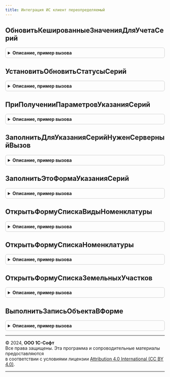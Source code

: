 ```yaml
---
title: Интеграция ИС клиент переопределяемый
---
```



## ОбновитьКешированныеЗначенияДляУчетаСерий
<details style="margin: 1em 0; padding: 0.5em; border: 1px solid #ccc; border-radius: 6px;">

<summary style="font-weight: bold; cursor: pointer;">Описание, пример вызова</summary>

```bsl

// Процедура обновляет кеш ключевых реквизитов текущей строки товаров. По ключевым реквизитам осуществляется связь
//  между ТЧ серий и ТЧ товаров.
//
// Параметры:
//
//  Элемент - ТаблицаФормы - таблица, в которой отображается ТЧ с товарами.
//  КэшированныеЗначения - Структура - переменная модуля формы, в которой хранятся кешируемые значения.
//  ПараметрыУказанияСерий - ФормаКлиентскогоПриложения, Структура -
//     управляемая форма содержащая структуру или непосредственно структура параметров указания серий.
//  Копирование - Булево - признак, что кешированная строка скопирована (параметр события ПриНачалеРедактирования).
Процедура ОбновитьКешированныеЗначенияДляУчетаСерий(Элемент, КэшированныеЗначения, ПараметрыУказанияСерий = "", Копирование = Ложь) Экспорт
```

Пример вызова
```bsl
ИнтеграцияИСКлиентПереопределяемый.ОбновитьКешированныеЗначенияДляУчетаСерий(Элемент, КэшированныеЗначения, ПараметрыУказанияСерий, Копирование);
```
</details>

## УстановитьОбновитьСтатусыСерий
<details style="margin: 1em 0; padding: 0.5em; border: 1px solid #ccc; border-radius: 6px;">

<summary style="font-weight: bold; cursor: pointer;">Описание, пример вызова</summary>

```bsl

// Процедура проверяет необходимость обновления статусов указания серий при окончании редактирования строки товаров.
//
// Параметры:
//  Обновить - Булево - (исходящий) - необходимость обновления статусов указания серий;
//  Форма   - ФормаКлиентскогоПриложения - форма-источник вызова;
//  Элемент - ТаблицаФормы	 - таблица формы, отображающая ТЧ товаров;
//  КэшированныеЗначения - Структура   - переменная модуля формы, в которой хранятся кешируемые значения;
//  ПараметрыУказанияСерий - Структура - параметры указания серий, возвращаемые соответствующей процедурой
//                                       модуля менеджера документа;
//  Удаление - Булево - Истина, если проверка вызывается при удалении строки ТЧ.
//
Процедура УстановитьОбновитьСтатусыСерий(Обновить, Форма, Элемент, КэшированныеЗначения, ПараметрыУказанияСерий = "", Удаление) Экспорт
```

Пример вызова
```bsl
ИнтеграцияИСКлиентПереопределяемый.УстановитьОбновитьСтатусыСерий(Обновить, Форма, Элемент, КэшированныеЗначения, ПараметрыУказанияСерий, Удаление) 
```
</details>

## ПриПолученииПараметровУказанияСерий
<details style="margin: 1em 0; padding: 0.5em; border: 1px solid #ccc; border-radius: 6px;">

<summary style="font-weight: bold; cursor: pointer;">Описание, пример вызова</summary>

```bsl

// процедура получает параметры указания серий в форме конфигурации.
//
// Параметры:
//  ПараметрыУказанияСерий - Произвольный               - (исходящий) параметры указания серий формы.
//  Форма                  - ФормаКлиентскогоПриложения - форма, для которой инициировано получение параметров указания серий.
//
Процедура ПриПолученииПараметровУказанияСерий(ПараметрыУказанияСерий, Форма) Экспорт
```

Пример вызова
```bsl
ИнтеграцияИСКлиентПереопределяемый.ПриПолученииПараметровУказанияСерий(ПараметрыУказанияСерий, Форма) 
```
</details>

## ЗаполнитьДляУказанияСерийНуженСерверныйВызов
<details style="margin: 1em 0; padding: 0.5em; border: 1px solid #ccc; border-radius: 6px;">

<summary style="font-weight: bold; cursor: pointer;">Описание, пример вызова</summary>

```bsl

// процедура проверяет необходимость указания серий в строке, если возможно, открывает форму указания,
//  если форма указания не требует контекстного вызова сервера.
//
// Параметры:
//  Нужен                  - Булево              - (исходящий) признак необходимости контекстного вызова сервера;
//  Форма                  - ФормаКлиентскогоПриложения    - форма документа, в которой инициировано указание серий;
//  ПараметрыУказанияСерий - Произвольный        - параметры указания серий строки;
//  Текст                  - Строка              - текст, введенный в поле ввода (параметр событий ОкончаниеВводаТекста
//                                                 и АвтоПодборВводаТекста).
//  ТекущиеДанные          - Структура, ДанныеФормыЭлементКоллекции - данные строки, в которой указывается серия,
//                         - Неопределено        - текущие данные текущего табличного поля;
//  СтандартнаяОбработка   - Булево              - открытие формы выбора серий по умолчанию.
//
Процедура ЗаполнитьДляУказанияСерийНуженСерверныйВызов( Экспорт
```

Пример вызова
```bsl
ИнтеграцияИСКлиентПереопределяемый.ЗаполнитьДляУказанияСерийНуженСерверныйВызов();
```
</details>

## ЗаполнитьЭтоФормаУказанияСерий
<details style="margin: 1em 0; padding: 0.5em; border: 1px solid #ccc; border-radius: 6px;">

<summary style="font-weight: bold; cursor: pointer;">Описание, пример вызова</summary>

```bsl

// Процедура проверяет, что переданная форма является формой указания серий, выставляя результат в первый параметр и
//  нормализуя в этом случае результат выбора в структуру с параметром Значение = выбранная серия.
//
// Параметры:
//  ЭтоФормаУказанияСерий - Булево - (исходящий) Это форма указания серий.
//  Форма - ФормаКлиентскогоПриложения - Проверяемая форма.
//  ВыбранноеЗначение - Произвольный - (входящий/исходящий) результат выбора до/после нормализации, можно модифицировать
//    если это форма указания серии (должна быть структура с ключем Значение = выбранная серия)
Процедура ЗаполнитьЭтоФормаУказанияСерий(ЭтоФормаУказанияСерий, Форма, ВыбранноеЗначение) Экспорт
```

Пример вызова
```bsl
ИнтеграцияИСКлиентПереопределяемый.ЗаполнитьЭтоФормаУказанияСерий(ЭтоФормаУказанияСерий, Форма, ВыбранноеЗначение) 
```
</details>

## ОткрытьФормуСпискаВидыНоменклатуры
<details style="margin: 1em 0; padding: 0.5em; border: 1px solid #ccc; border-radius: 6px;">

<summary style="font-weight: bold; cursor: pointer;">Описание, пример вызова</summary>

```bsl

// Открывает форму списка видов номенклатуры.
//
Процедура ОткрытьФормуСпискаВидыНоменклатуры(ВладелецФормы) Экспорт
```

Пример вызова
```bsl
ИнтеграцияИСКлиентПереопределяемый.ОткрытьФормуСпискаВидыНоменклатуры(ВладелецФормы) 
```
</details>

## ОткрытьФормуСпискаНоменклатуры
<details style="margin: 1em 0; padding: 0.5em; border: 1px solid #ccc; border-radius: 6px;">

<summary style="font-weight: bold; cursor: pointer;">Описание, пример вызова</summary>

```bsl

// Открывает форму списка номенклатуры.
//
Процедура ОткрытьФормуСпискаНоменклатуры(ВладелецФормы) Экспорт
```

Пример вызова
```bsl
ИнтеграцияИСКлиентПереопределяемый.ОткрытьФормуСпискаНоменклатуры(ВладелецФормы) 
```
</details>

## ОткрытьФормуСпискаЗемельныхУчастков
<details style="margin: 1em 0; padding: 0.5em; border: 1px solid #ccc; border-radius: 6px;">

<summary style="font-weight: bold; cursor: pointer;">Описание, пример вызова</summary>

```bsl

// Открывает форму списка земельных участков.
//
Процедура ОткрытьФормуСпискаЗемельныхУчастков(ВладелецФормы) Экспорт
```

Пример вызова
```bsl
ИнтеграцияИСКлиентПереопределяемый.ОткрытьФормуСпискаЗемельныхУчастков(ВладелецФормы) 
```
</details>

## ВыполнитьЗаписьОбъектаВФорме
<details style="margin: 1em 0; padding: 0.5em; border: 1px solid #ccc; border-radius: 6px;">

<summary style="font-weight: bold; cursor: pointer;">Описание, пример вызова</summary>

```bsl

// Обработчик специфических сценариев записи объекта в форме (например, после дополнительных ответов пользователя)
//   При переопределении действия:
//     ** Вызвать обработчик ДействиеПослеЗаписи после окончания записи
//     ** Установить признак СтандартнаяОбработка в значение Ложь
//
// Параметры:
//   Форма                - ФормаКлиентскогоПриложения     - источник события записи
//   Объект               - ДанныеФормыСтруктура - записываемый из формы объект
//   ДействиеПослеЗаписи  - ОписаниеОповещения   - действие которое требуется выполнить после записи объекта из формы
//   СтандартнаяОбработка - Булево               - признак стандартной обработки события (запись без блокирующих вызовов)
//
Процедура ВыполнитьЗаписьОбъектаВФорме(Форма, Объект, ДействиеПослеЗаписи, СтандартнаяОбработка) Экспорт
```

Пример вызова
```bsl
ИнтеграцияИСКлиентПереопределяемый.ВыполнитьЗаписьОбъектаВФорме(Форма, Объект, ДействиеПослеЗаписи, СтандартнаяОбработка) 
```
</details>

---

© 2024, **ООО 1С-Софт**  
Все права защищены. Эта программа и сопроводительные материалы предоставляются  
в соответствии с условиями лицензии [Attribution 4.0 International (CC BY 4.0)](https://creativecommons.org/licenses/by/4.0/legalcode).

---
